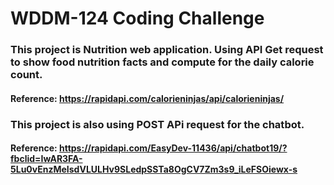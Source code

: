 # WDDM-124 Coding Challenge

### This project is Nutrition web application. Using API Get request to show food nutrition facts and compute for the daily calorie count.
#### Reference: https://rapidapi.com/calorieninjas/api/calorieninjas/

### This project is also using POST APi request for the chatbot.
#### Reference: https://rapidapi.com/EasyDev-11436/api/chatbot19/?fbclid=IwAR3FA-5Lu0vEnzMeIsdVLULHv9SLedpSSTa8OgCV7Zm3s9_iLeFSOiewx-s
